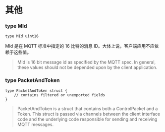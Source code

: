# 其他

### type MId

```
type MId uint16
```

MId 是在 MQTT 标准中指定的 16 比特的消息 ID。大体上说，客户端应用不应依赖于这些值。

> MId is 16 bit message id as specified by the MQTT spec. In general, these values should not be depended upon by the client application.

### type PacketAndToken

```
type PacketAndToken struct {
    // contains filtered or unexported fields
}
```

> PacketAndToken is a struct that contains both a ControlPacket and a Token. This struct is passed via channels between the client interface code and the underlying code responsible for sending and receiving MQTT messages.




